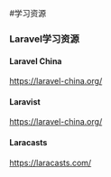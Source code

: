 #学习资源

### Laravel学习资源

#### Laravel China
https://laravel-china.org/ 

#### Laravist
https://laravel-china.org/

#### Laracasts
https://laracasts.com/
